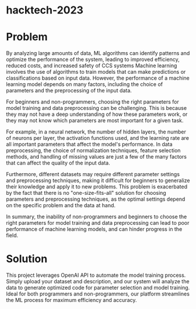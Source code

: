 # hacktech-2023

# Problem
 By analyzing large amounts of data, ML algorithms can identify patterns and optimize the performance of the system, leading to improved efficiency, reduced costs, and increased safety of CCS systems
 Machine learning involves the use of algorithms to train models that can make predictions or classifications based on input data. However, the performance of a machine learning model depends on many factors, including the choice of parameters and the preprocessing of the input data.

For beginners and non-programmers, choosing the right parameters for model training and data preprocessing can be challenging. This is because they may not have a deep understanding of how these parameters work, or they may not know which parameters are most important for a given task.

For example, in a neural network, the number of hidden layers, the number of neurons per layer, the activation functions used, and the learning rate are all important parameters that affect the model's performance. In data preprocessing, the choice of normalization techniques, feature selection methods, and handling of missing values are just a few of the many factors that can affect the quality of the input data.

Furthermore, different datasets may require different parameter settings and preprocessing techniques, making it difficult for beginners to generalize their knowledge and apply it to new problems. This problem is exacerbated by the fact that there is no "one-size-fits-all" solution for choosing parameters and preprocessing techniques, as the optimal settings depend on the specific problem and the data at hand.

In summary, the inability of non-programmers and beginners to choose the right parameters for model training and data preprocessing can lead to poor performance of machine learning models, and can hinder progress in the field.

# Solution
 This project leverages OpenAI API to automate the model training process. Simply upload your dataset and description, and our system will analyze the data to generate optimized code for parameter selection and model training. Ideal for both programmers and non-programmers, our platform streamlines the ML process for maximum efficiency and accuracy.
